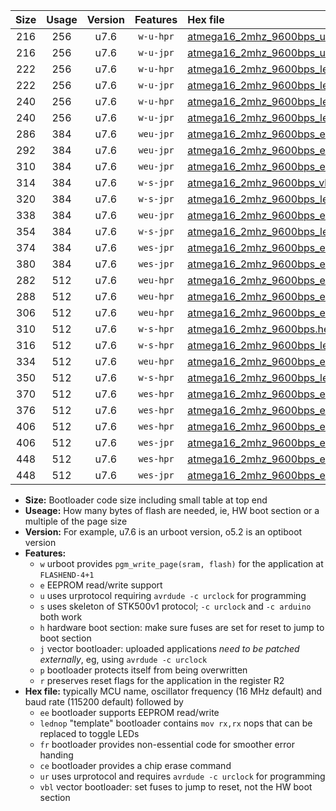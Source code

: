 |Size|Usage|Version|Features|Hex file|
|:-:|:-:|:-:|:-:|:--|
|216|256|u7.6|`w-u-hpr`|[atmega16_2mhz_9600bps_ur.hex](https://raw.githubusercontent.com/stefanrueger/urboot/main//atmega16_2mhz_9600bps_ur.hex)|
|216|256|u7.6|`w-u-jpr`|[atmega16_2mhz_9600bps_ur_vbl.hex](https://raw.githubusercontent.com/stefanrueger/urboot/main//atmega16_2mhz_9600bps_ur_vbl.hex)|
|222|256|u7.6|`w-u-hpr`|[atmega16_2mhz_9600bps_lednop_ur.hex](https://raw.githubusercontent.com/stefanrueger/urboot/main//atmega16_2mhz_9600bps_lednop_ur.hex)|
|222|256|u7.6|`w-u-jpr`|[atmega16_2mhz_9600bps_lednop_ur_vbl.hex](https://raw.githubusercontent.com/stefanrueger/urboot/main//atmega16_2mhz_9600bps_lednop_ur_vbl.hex)|
|240|256|u7.6|`w-u-hpr`|[atmega16_2mhz_9600bps_lednop_fr_ur.hex](https://raw.githubusercontent.com/stefanrueger/urboot/main//atmega16_2mhz_9600bps_lednop_fr_ur.hex)|
|240|256|u7.6|`w-u-jpr`|[atmega16_2mhz_9600bps_lednop_fr_ur_vbl.hex](https://raw.githubusercontent.com/stefanrueger/urboot/main//atmega16_2mhz_9600bps_lednop_fr_ur_vbl.hex)|
|286|384|u7.6|`weu-jpr`|[atmega16_2mhz_9600bps_ee_ur_vbl.hex](https://raw.githubusercontent.com/stefanrueger/urboot/main//atmega16_2mhz_9600bps_ee_ur_vbl.hex)|
|292|384|u7.6|`weu-jpr`|[atmega16_2mhz_9600bps_ee_lednop_ur_vbl.hex](https://raw.githubusercontent.com/stefanrueger/urboot/main//atmega16_2mhz_9600bps_ee_lednop_ur_vbl.hex)|
|310|384|u7.6|`weu-jpr`|[atmega16_2mhz_9600bps_ee_lednop_fr_ur_vbl.hex](https://raw.githubusercontent.com/stefanrueger/urboot/main//atmega16_2mhz_9600bps_ee_lednop_fr_ur_vbl.hex)|
|314|384|u7.6|`w-s-jpr`|[atmega16_2mhz_9600bps_vbl.hex](https://raw.githubusercontent.com/stefanrueger/urboot/main//atmega16_2mhz_9600bps_vbl.hex)|
|320|384|u7.6|`w-s-jpr`|[atmega16_2mhz_9600bps_lednop_vbl.hex](https://raw.githubusercontent.com/stefanrueger/urboot/main//atmega16_2mhz_9600bps_lednop_vbl.hex)|
|338|384|u7.6|`weu-jpr`|[atmega16_2mhz_9600bps_ee_lednop_fr_ce_ur_vbl.hex](https://raw.githubusercontent.com/stefanrueger/urboot/main//atmega16_2mhz_9600bps_ee_lednop_fr_ce_ur_vbl.hex)|
|354|384|u7.6|`w-s-jpr`|[atmega16_2mhz_9600bps_lednop_fr_vbl.hex](https://raw.githubusercontent.com/stefanrueger/urboot/main//atmega16_2mhz_9600bps_lednop_fr_vbl.hex)|
|374|384|u7.6|`wes-jpr`|[atmega16_2mhz_9600bps_ee_vbl.hex](https://raw.githubusercontent.com/stefanrueger/urboot/main//atmega16_2mhz_9600bps_ee_vbl.hex)|
|380|384|u7.6|`wes-jpr`|[atmega16_2mhz_9600bps_ee_lednop_vbl.hex](https://raw.githubusercontent.com/stefanrueger/urboot/main//atmega16_2mhz_9600bps_ee_lednop_vbl.hex)|
|282|512|u7.6|`weu-hpr`|[atmega16_2mhz_9600bps_ee_ur.hex](https://raw.githubusercontent.com/stefanrueger/urboot/main//atmega16_2mhz_9600bps_ee_ur.hex)|
|288|512|u7.6|`weu-hpr`|[atmega16_2mhz_9600bps_ee_lednop_ur.hex](https://raw.githubusercontent.com/stefanrueger/urboot/main//atmega16_2mhz_9600bps_ee_lednop_ur.hex)|
|306|512|u7.6|`weu-hpr`|[atmega16_2mhz_9600bps_ee_lednop_fr_ur.hex](https://raw.githubusercontent.com/stefanrueger/urboot/main//atmega16_2mhz_9600bps_ee_lednop_fr_ur.hex)|
|310|512|u7.6|`w-s-hpr`|[atmega16_2mhz_9600bps.hex](https://raw.githubusercontent.com/stefanrueger/urboot/main//atmega16_2mhz_9600bps.hex)|
|316|512|u7.6|`w-s-hpr`|[atmega16_2mhz_9600bps_lednop.hex](https://raw.githubusercontent.com/stefanrueger/urboot/main//atmega16_2mhz_9600bps_lednop.hex)|
|334|512|u7.6|`weu-hpr`|[atmega16_2mhz_9600bps_ee_lednop_fr_ce_ur.hex](https://raw.githubusercontent.com/stefanrueger/urboot/main//atmega16_2mhz_9600bps_ee_lednop_fr_ce_ur.hex)|
|350|512|u7.6|`w-s-hpr`|[atmega16_2mhz_9600bps_lednop_fr.hex](https://raw.githubusercontent.com/stefanrueger/urboot/main//atmega16_2mhz_9600bps_lednop_fr.hex)|
|370|512|u7.6|`wes-hpr`|[atmega16_2mhz_9600bps_ee.hex](https://raw.githubusercontent.com/stefanrueger/urboot/main//atmega16_2mhz_9600bps_ee.hex)|
|376|512|u7.6|`wes-hpr`|[atmega16_2mhz_9600bps_ee_lednop.hex](https://raw.githubusercontent.com/stefanrueger/urboot/main//atmega16_2mhz_9600bps_ee_lednop.hex)|
|406|512|u7.6|`wes-hpr`|[atmega16_2mhz_9600bps_ee_lednop_fr.hex](https://raw.githubusercontent.com/stefanrueger/urboot/main//atmega16_2mhz_9600bps_ee_lednop_fr.hex)|
|406|512|u7.6|`wes-jpr`|[atmega16_2mhz_9600bps_ee_lednop_fr_vbl.hex](https://raw.githubusercontent.com/stefanrueger/urboot/main//atmega16_2mhz_9600bps_ee_lednop_fr_vbl.hex)|
|448|512|u7.6|`wes-hpr`|[atmega16_2mhz_9600bps_ee_lednop_fr_ce.hex](https://raw.githubusercontent.com/stefanrueger/urboot/main//atmega16_2mhz_9600bps_ee_lednop_fr_ce.hex)|
|448|512|u7.6|`wes-jpr`|[atmega16_2mhz_9600bps_ee_lednop_fr_ce_vbl.hex](https://raw.githubusercontent.com/stefanrueger/urboot/main//atmega16_2mhz_9600bps_ee_lednop_fr_ce_vbl.hex)|

- **Size:** Bootloader code size including small table at top end
- **Useage:** How many bytes of flash are needed, ie, HW boot section or a multiple of the page size
- **Version:** For example, u7.6 is an urboot version, o5.2 is an optiboot version
- **Features:**
  + `w` urboot provides `pgm_write_page(sram, flash)` for the application at `FLASHEND-4+1`
  + `e` EEPROM read/write support
  + `u` uses urprotocol requiring `avrdude -c urclock` for programming
  + `s` uses skeleton of STK500v1 protocol; `-c urclock` and `-c arduino` both work
  + `h` hardware boot section: make sure fuses are set for reset to jump to boot section
  + `j` vector bootloader: uploaded applications *need to be patched externally*, eg, using `avrdude -c urclock`
  + `p` bootloader protects itself from being overwritten
  + `r` preserves reset flags for the application in the register R2
- **Hex file:** typically MCU name, oscillator frequency (16 MHz default) and baud rate (115200 default) followed by
  + `ee` bootloader supports EEPROM read/write
  + `lednop` "template" bootloader contains `mov rx,rx` nops that can be replaced to toggle LEDs
  + `fr` bootloader provides non-essential code for smoother error handing
  + `ce` bootloader provides a chip erase command
  + `ur` uses urprotocol and requires `avrdude -c urclock` for programming
  + `vbl` vector bootloader: set fuses to jump to reset, not the HW boot section
